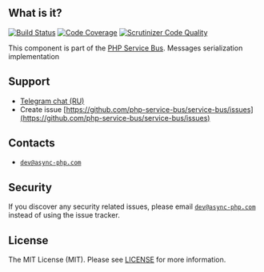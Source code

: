 ## What is it?
[![Build Status](https://travis-ci.org/php-service-bus/message-serializer.svg?branch=v3.3)](https://travis-ci.org/php-service-bus/message-serializer)
[![Code Coverage](https://scrutinizer-ci.com/g/php-service-bus/message-serializer/badges/coverage.png?b=v3.3)](https://scrutinizer-ci.com/g/php-service-bus/message-serializer/?branch=v3.3)
[![Scrutinizer Code Quality](https://scrutinizer-ci.com/g/php-service-bus/message-serializer/badges/quality-score.png?b=v3.3)](https://scrutinizer-ci.com/g/php-service-bus/message-serializer/?branch=v3.3)

This component is part of the [PHP Service Bus](https://github.com/php-service-bus/service-bus). Messages serialization implementation

## Support
* [Telegram chat (RU)](https://t.me/php_service_bus)
* Create issue [https://github.com/php-service-bus/service-bus/issues](https://github.com/php-service-bus/service-bus/issues)

## Contacts
* [`dev@async-php.com`](mailto:dev@async-php.com)

## Security

If you discover any security related issues, please email [`dev@async-php.com`](mailto:dev@async-php.com) instead of using the issue tracker.

## License

The MIT License (MIT). Please see [LICENSE](LICENSE) for more information.
